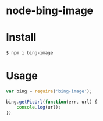 # node-bing-image


# Install

```
$ npm i bing-image
```

# Usage
```js
var bing = require('bing-image');

bing.getPicUrl(function(err, url) {
    console.log(url);
})
```